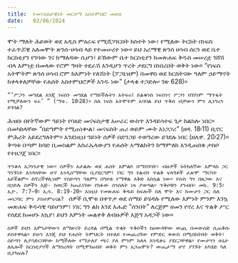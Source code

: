 ```yaml
---
title:  የመናፍስታዊነት መርዛማ አስተምህሮ መዘዝ
date:   02/06/2024
---
```


ሞት ማለት ሕይወት ወደ አዲስ ምዕራፍ የሚሸጋገርበት ክስተት ነው፣ የሚለው ትርክት በነፍስ ተፈጥሯዊ አለመሞት ጽንሰ-ሀሳብ ላይ የተመሠረተ ነው። ይህ አረማዊ ጽንሰ ሀሳብ ሰርጎ ወደ ቤተ ክርስቲያን የገባው ገና ከማለዳው ሲሆን፣ ይኸውም ቤተ ክርስቲያን ከመጽሐፍ ቅዱስ መሠረቷ ገሸሽ ብላ እምነቷ በመላው የሮም ግዛት ተደራሽ እንዲሆን ጥረት ታደርግ በነበረበት ወቅት ነው። “የነፍስ አትሞትም ጽንሰ ሀሳብ ሮም ከእምነት የለሽነት (ፓጋኒዝም) በመዋስ ወደ ክርስትናው ዓለም ኃይማኖት ከቀላቀለቻቸው የሐሰት አስተምህሮዎች አንዱ ነው” (ታላቁ ተጋድሎ፡ ገጽ 628)።

`“‘ሥጋን መግደል እንጂ ነፍስን መግደል የማይችሉትን አትፍሩ፤ ይልቁንስ ነፍስንና ሥጋን በገሃነም ማጥፋት የሚቻለውን ፍሩ’ ” (ማቴ. 10፡28)። ስለ ነፍስ አትሞትም አባባል ይህ ጥቅስ ብቻውን ምን ሊነግረን ይገባል?`

ሕዝቡ በየትኛውም ዓይነት የባዕድ መናፍስታዊ አሠራር ውስጥ እንዳይሳተፍ ጌታ ከልክሎ ነበር። በመካከላቸው “በድግምት የሚጠነቍል፣ መናፍስት ጠሪ ወይም ሙት አነጋጋሪ” (ዘዳ. 18፡11) ቢኖር ምሕረት አይደረግለትም። እንደነዚህ ዓይነት ሰዎች በድንጋይ ተወግረው ይገደሉ ነበር (ዘሌዋ. 20፡27)። ቅጣቱ በጣም ከባድ ቢመስልም እስራኤላውያን የሐሰት አማልክትን ከማምለክ እንዲጠበቁ ታስቦ የተዘጋጀ ነበር።

`ጥንቆላ አጋንንታዊ ነው። ሰዎችን አታልሎ ወደ ሐሰት አምልኮ በማስገባት፣ ብዙዎች ከትክለኛው አምላክ ጋር ግንኙነት እንዳላቸው ሆኖ እንዲሰማቸው ቢያደርግም፣ ነገር ግን የልብን ጥልቅ ፍላጎቶች ፈጽሞ ማርካት አይችልም። ስፕሪችዋሊዝም የሰይጣን ዓለምን በግዞቱ የማዋል እቅድ አስኳል ነው። የሱስ ግን በጸጋው እና በኃይሉ ሰዎችን እጅ- ከወርች ከጠፈነገው የክፉው ሰንሰለት ነጻ ያወጣል። ጥቅሶቹን ያንብቡ፡ መክ. 9:5፣ ኢዮ. 7:7–9፣ ኢሳ. 8:19-20። እነዚህ የመጽሐፍ ቅዱስ ክፍሎች ስለ ሞት እና ከሙታን ጋር ስለ መነጋገር ምን ያስተምሩናል?
`
ሰዎች ሲሞቱ በቀጥታ ወደ ሰማይ ይሄዳሉ የሚለው እምነት ምንም እንኳ መጽሐፍ ቅዱሳዊ ባይሆንም፣ ነገር ግን ልክ እንደ እሑድ “ሰንበት” ለረጅም ዘመን የኖረ እና ጥልቅ ሥር የሰደደ ከመሆኑ አኳያ፣ ይህን እምነት መልቀቅ ለብዙዎች እጅግ አዳጋች ነው።

`ሰዎች ይህን እምነታቸውን ለማጽናት ይረዳል በሚል ጥቂት ጥቅሶችን ከዐውዳቸው ውጪ በመውሰድ ሲጠቅሱ ይስተዋላል። ይሁን እንጂ ይህ የሐሰት ትምህርት በተለይ የመጨረሻው የምድር ቀውስ በሚሰከትበት ወቅት፣ ሰይጣን ሊያሳድርባቸው ከሚችለው የማታለያ ጫና ያለ ምንም ከለላ እንዲቀሩ ያደርጋቸዋል። የሙታንን ሁኔታ ለሌሎች ክርስቲያኖች ለማስረዳት በሚሞክሩበት ወቅት ምን አጋጠሞት? ውጤታማ ሆኖ ያገኙት አካሄድ ካለ ቢያካፍሉ?`